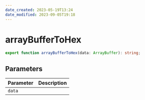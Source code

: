 ```yaml
---
date_created: 2023-05-19T13:24
date_modified: 2023-09-05T19:18
---
```

# arrayBufferToHex

```ts
export function arrayBufferToHex(data: ArrayBuffer): string;
```

## Parameters

| Parameter | Description |
|-----------|-------------|
| `data` | |
